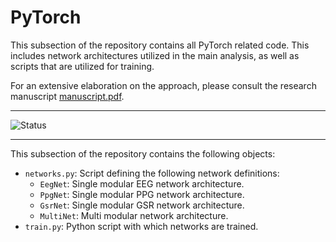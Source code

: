 # PyTorch
This subsection of the repository contains all PyTorch related code. This includes network architectures utilized in the main analysis, as well as scripts that are utilized for training.

For an extensive elaboration on the approach, please consult the research manuscript [manuscript.pdf](https://github.com/BartJanBoverhof/Masterthesis/tree/main/1.latex_manuscript).

---

![Status](https://img.shields.io/static/v1?label=Code+Status&message=Unfinished+and+Unexcecutable&color=red) 

---

This subsection of the repository contains the following objects: 
* `networks.py`: Script defining the following network definitions:
    *  `EegNet`: Single modular EEG network architecture.
    *  `PpgNet`: Single modular PPG network architecture.
    *  `GsrNet`: Single modular GSR network architecture.
    *  `MultiNet`: Multi modular network architecture.
* `train.py`: Python script with which networks are trained.
